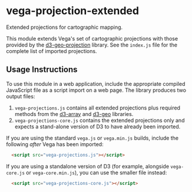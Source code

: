 # vega-projection-extended

Extended projections for cartographic mapping.

This module extends Vega's set of cartographic projections with those provided by the [d3-geo-projection](https://github.com/d3/d3-geo-projection) library. See the `index.js` file for the complete list of imported projections.

## Usage Instructions

To use this module in a web application, include the appropriate compiled JavaScript file as a script import on a web page. The library produces two output files:

1. `vega-projections.js` contains all extended projections plus required methods from the [d3-array](https://github.com/d3/d3-array) and [d3-geo](https://github.com/d3/d3-geo) libraries.
2. `vega-projections-core.js` contains the extended projections only and expects a stand-alone version of D3 to have already been imported.

If you are using the standard `vega.js` or `vega.min.js` builds, include the following _after_ Vega has been imported:

```html
  <script src="vega-projections.js"></script>
```

If you are using a standalone version of D3 (for example, alongside `vega-core.js` or `vega-core.min.js`), you can use the smaller file instead:

```html
  <script src="vega-projections-core.js"></script>
```
